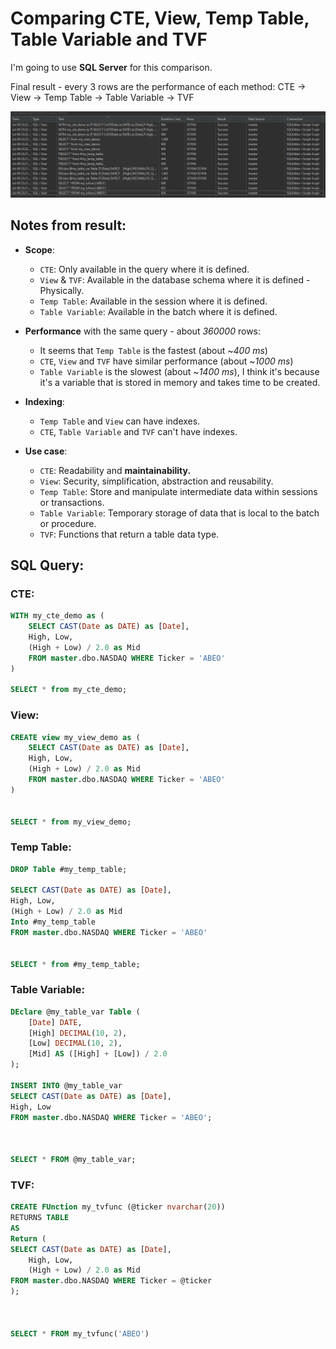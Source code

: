 # Comparing CTE, View, Temp Table, Table Variable and TVF 

I'm going to use **SQL Server** for this comparison.

Final result - every 3 rows are the performance of each method: CTE -> View -> Temp Table -> Table Variable -> TVF


![alt text](image.png)


## Notes from result:
- **Scope**:
  - `CTE`: Only available in the query where it is defined.
  - `View` & `TVF`: Available in the database schema where it is defined - Physically.
  - `Temp Table`: Available in the session where it is defined.
  - `Table Variable`: Available in the batch where it is defined.


- **Performance** with the same query - about *360000* rows:
  - It seems that `Temp Table` is the fastest (about ~*400 ms*)
  - `CTE`, `View` and `TVF` have similar performance (about ~*1000 ms*)
  - `Table Variable` is the slowest (about ~*1400 ms*), I think it's because it's a variable that is stored in memory and takes time to be created.

- **Indexing**:
  - `Temp Table` and `View` can have indexes.
  - `CTE`, `Table Variable` and `TVF` can't have indexes.

- **Use case**:
  - `CTE`: Readability and **maintainability.**
  - `View`: Security, simplification, abstraction and reusability.
  - `Temp Table`: Store and manipulate intermediate data within sessions or transactions.
  - `Table Variable`: Temporary storage of data that is local to the batch or procedure.
  - `TVF`: Functions that return a table data type.



## SQL Query:

### CTE:
```sql
WITH my_cte_demo as (
	SELECT CAST(Date as DATE) as [Date],
	High, Low,
	(High + Low) / 2.0 as Mid
	FROM master.dbo.NASDAQ WHERE Ticker = 'ABEO'
) 

SELECT * from my_cte_demo;
```

### View:
```sql
CREATE view my_view_demo as (
	SELECT CAST(Date as DATE) as [Date],
	High, Low,
	(High + Low) / 2.0 as Mid
	FROM master.dbo.NASDAQ WHERE Ticker = 'ABEO'
)


SELECT * from my_view_demo;
```

### Temp Table:
```sql
DROP Table #my_temp_table;

SELECT CAST(Date as DATE) as [Date],
High, Low,
(High + Low) / 2.0 as Mid
Into #my_temp_table
FROM master.dbo.NASDAQ WHERE Ticker = 'ABEO'


SELECT * from #my_temp_table;
```

### Table Variable:
```sql
DEclare @my_table_var Table (
	[Date] DATE,
    [High] DECIMAL(10, 2),
    [Low] DECIMAL(10, 2),
    [Mid] AS ([High] + [Low]) / 2.0
);

INSERT INTO @my_table_var 
SELECT CAST(Date as DATE) as [Date],
High, Low
FROM master.dbo.NASDAQ WHERE Ticker = 'ABEO';



SELECT * FROM @my_table_var;
```

### TVF:
```sql
CREATE FUnction my_tvfunc (@ticker nvarchar(20)) 
RETURNS TABLE 
AS
Return (
SELECT CAST(Date as DATE) as [Date],
	High, Low,
	(High + Low) / 2.0 as Mid
FROM master.dbo.NASDAQ WHERE Ticker = @ticker
);



SELECT * FROM my_tvfunc('ABEO')
```